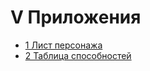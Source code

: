 # V Приложения

- [1 Лист персонажа](1_Лист_персонажа.md)
- [2 Таблица способностей](2_Таблица_способностей.md)